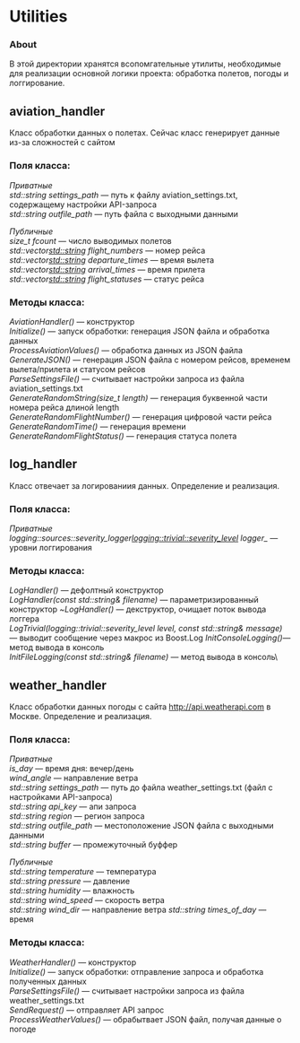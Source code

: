 # Utilities

### About
В этой директории хранятся всопомгательные утилиты, необходимые для реализации основной логики проекта: обработка полетов, погоды и логгирование.

## aviation_handler
Класс обработки данных о полетах. Сейчас класс генерирует данные из-за сложностей с сайтом
### Поля класса:
*Приватные*\
*std::string settings_path* — путь к файлу aviation_settings.txt, содержащему настройки API-запроса\
*std::string outfile_path* — путь файла с выходными данными

*Публичные*\
*size_t fcount* — число выводимых полетов\
*std::vector<std::string> flight_numbers* — номер рейса\
*std::vector<std::string> departure_times* — время вылета\
*std::vector<std::string> arrival_times* — время прилета\
*std::vector<std::string> flight_statuses* — статус рейса
    
### Методы класса:
*AviationHandler()* — конструктор\
*Initialize()* — запуск обработки: генерация JSON файла и обработка данных\
*ProcessAviationValues()* — обработка данных из JSON файла\
*GenerateJSON()* — генерация JSON файла с номером рейсов, временем вылета/прилета и статусом рейсов\
*ParseSettingsFile()* — считывает настройки запроса из файла aviation_settings.txt\
*GenerateRandomString(size_t length)* — генерация буквенной части номера рейса длиной length\
*GenerateRandomFlightNumber()* — генерация цифровой части рейса\
*GenerateRandomTime()* — генерация времени\
*GenerateRandomFlightStatus()* — генерация статуса полета

## log_handler
Класс отвечает за логированиия данных. Определение и реализация.
### Поля класса:
*Приватные*\
*logging::sources::severity_logger<logging::trivial::severity_level> logger_* — уровни логгирования

### Методы класса:
*LogHandler()* — дефолтный конструктор\
*LogHandler(const std::string& filename)* — параметризированный конструктор
*~LogHandler()* — декструктор, очищает поток вывода логгера\
*LogTrivial(logging::trivial::severity_level level, const std::string& message)* — выводит сообщение через макрос из Boost.Log
*InitConsoleLogging()*— метод вывода в консоль\
*InitFileLogging(const std::string& filename)* —  метод вывода в консоль\

## weather_handler
Класс обработки данных погоды с сайта http://api.weatherapi.com в Москве. Определение и реализация.
### Поля класса:
*Приватные*  
*is_day* — время дня: вечер/день\
*wind_angle* — направление ветра\
*std::string settings_path* — путь до файла weather_settings.txt (файл с настройками API-запроса)\
*std::string api_key* — апи запроса\
*std::string region* — регион запроса\
*std::string outfile_path* — местоположение JSON файла с выходными данными\
*std::string buffer* — промежуточный буффер
 
*Публичные*  
*std::string temperature* — температура\
*std::string pressure* — давление\
*std::string humidity* — влажность  
*std::string wind_speed* — скорость ветра\
*std::string wind_dir* — направление ветра
*std::string times_of_day* — время
### Методы класса:
*WeatherHandler()* — конструктор\
*Initialize()* — запуск обработки: отправление запроса и обработка полученных данных\
*ParseSettingsFile()* — считывает настройки запроса из файла weather_settings.txt\
*SendRequest()* — отправляет API запрос\
*ProcessWeatherValues()* — обрабытвает JSON файл, получая данные о погоде

